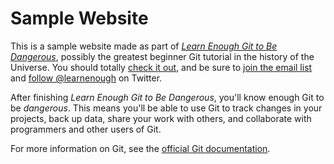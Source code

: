 # Sample Website

This is a sample website made as part of [*Learn Enough Git to Be Dangerous*](https://www.learnenough.com/course/learn_enough_git/frontmatter), possibly the greatest beginner Git tutorial in the history of the Universe. You should totally [check it out](https://www.learnenough.com/course/learn_enough_git/frontmatter), and be sure to [join the email list](http://learnenough.com/#enauk_list) and [follow @learnenough](http://twitter.com/learnenough) on Twitter.

After finishing *Learn Enough Git to Be Dangerous*, you'll know enough Git to be *dangerous*. This means you'll be able to use Git to track changes in your projects, back up data, share your work with others, and collaborate with programmers and other users of Git.

For more information on Git, see the [official Git documentation](https://git-scm.com/).